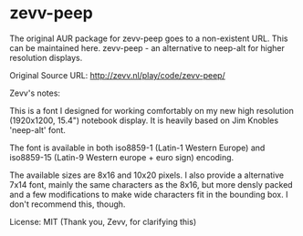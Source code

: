 # zevv-peep
The original AUR package for zevv-peep goes to a non-existent URL. This can be maintained here.
zevv-peep - an alternative to neep-alt for higher resolution displays.

Original Source URL: http://zevv.nl/play/code/zevv-peep/

Zevv's notes:

This is a font I designed for working comfortably on my new high
resolution (1920x1200, 15.4") notebook display. It is heavily based on
Jim Knobles 'neep-alt' font.

The font is available in both iso8859-1 (Latin-1 Western Europe) and
iso8859-15 (Latin-9 Western europe + euro sign) encoding.

The available sizes are 8x16 and 10x20 pixels. I also provide a
alternative 7x14 font, mainly the same characters as the 8x16, but more
densly packed and a few modifications to make wide characters fit in
the bounding box. I don't recommend this, though.

License: MIT (Thank you, Zevv, for clarifying this)
